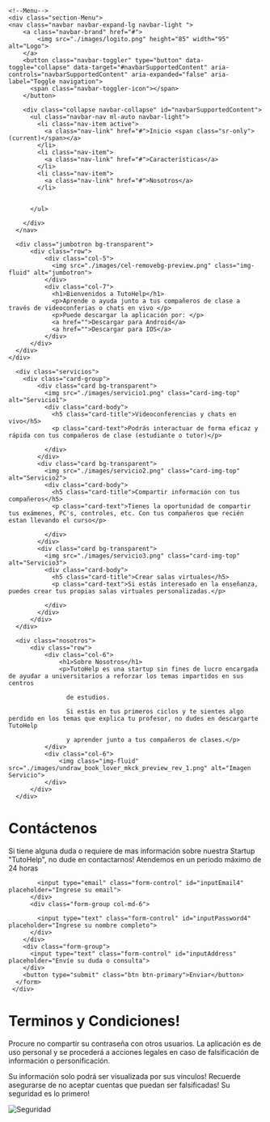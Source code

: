 <!DOCTYPE html>
<html lang="es">
<head>
    <meta charset="UTF-8">
    <meta name="viewport" content="width=device-width, initial-scale=1.0">
    <title>Document</title>
    <link rel="stylesheet" href="https://cdn.jsdelivr.net/npm/bootstrap@4.5.3/dist/css/bootstrap.min.css" integrity="sha384-TX8t27EcRE3e/ihU7zmQxVncDAy5uIKz4rEkgIXeMed4M0jlfIDPvg6uqKI2xXr2" crossorigin="anonymous">
    <link rel="stylesheet" href="./style.css">
</head>
<body>
    
    <!--Menu-->
    <div class="section-Menu">
    <nav class="navbar navbar-expand-lg navbar-light ">
        <a class="navbar-brand" href="#">
            <img src="./images/logito.png" height="85" width="95" alt="Logo">
        </a>
        <button class="navbar-toggler" type="button" data-toggle="collapse" data-target="#navbarSupportedContent" aria-controls="navbarSupportedContent" aria-expanded="false" aria-label="Toggle navigation">
          <span class="navbar-toggler-icon"></span>
        </button>
      
        <div class="collapse navbar-collapse" id="navbarSupportedContent">
          <ul class="navbar-nav ml-auto navbar-light">
            <li class="nav-item active">
              <a class="nav-link" href="#">Inicio <span class="sr-only">(current)</span></a>
            </li>
            <li class="nav-item">
              <a class="nav-link" href="#">Características</a>
            </li>
            <li class="nav-item">
              <a class="nav-link" href="#">Nosotros</a>
            </li>
       
      
          </ul>
          
        </div>
      </nav>

      <div class="jumbotron bg-transparent">
          <div class="row">
              <div class="col-5">
                <img src="./images/cel-removebg-preview.png" class="img-fluid" alt="jumbotron">
              </div>
              <div class="col-7">
                <h1>Bienvenidos a TutoHelp</h1>
                <p>Aprende o ayuda junto a tus compañeros de clase a través de videoconferias o chats en vivo </p>
                <p>Puede descargar la aplicación por: </p>
                <a href="">Descargar para Android</a>
                <a href="">Descargar para IOS</a>
              </div>
          </div>
      </div>
    </div>

      <div class="servicios">
        <div class="card-group">
            <div class="card bg-transparent">
              <img src="./images/servicio1.png" class="card-img-top" alt="Servicio1">
              <div class="card-body">
                <h5 class="card-title">Videoconferencias y chats en vivo</h5>
                <p class="card-text">Podrás interactuar de forma eficaz y rápida con tus compañeros de clase (estudiante o tutor)</p>
              
              </div>
            </div>
            <div class="card bg-transparent">
              <img src="./images/servicio2.png" class="card-img-top" alt="Servicio2">
              <div class="card-body">
                <h5 class="card-title">Compartir información con tus compañeros</h5>
                <p class="card-text">Tienes la oportunidad de compartir tus exámenes, PC's, controles, etc. Con tus compañeros que recién estan llevando el curso</p>
              
              </div>
            </div>
            <div class="card bg-transparent">
              <img src="./images/servicio3.png" class="card-img-top" alt="Servicio3">
              <div class="card-body">
                <h5 class="card-title">Crear salas virtuales</h5>
                <p class="card-text">Si estás interesado en la enseñanza, puedes crear tus propias salas virtuales personalizadas.</p>
                
              </div>
            </div>
          </div>
      </div>

      <div class="nosotros">
          <div class="row">
              <div class="col-6">
                  <h1>Sobre Nosotros</h1>
                  <p>TutoHelp es una startup sin fines de lucro encargada de ayudar a universitarios a reforzar los temas impartidos en sus centros

                    de estudios. 
                    
                    Si estás en tus primeros ciclos y te sientes algo perdido en los temas que explica tu profesor, no dudes en descargarte TutoHelp
                    
                    y aprender junto a tus compañeros de clases.</p>
              </div>
              <div class="col-6">
                  <img class="img-fluid" src="./images/undraw_book_lover_mkck_preview_rev_1.png" alt="Imagen Servicio">
              </div>
          </div>
      </div>


 <!--Contacto-->
 <div class="contact">
   <div class="row">
     <div class="col-6">
      <h1>Contáctenos</h1>
      <p>Si tiene alguna duda o requiere de mas información sobre nuestra Startup "TutoHelp", no dude en contactarnos! Atendemos en un periodo máximo de 24 horas</p>
     </div>
     <div class="col-6">
      <form>
        <div class="form-row">
          <div class="form-group col-md-6">
            
            <input type="email" class="form-control" id="inputEmail4" placeholder="Ingrese su email">
          </div>
          <div class="form-group col-md-6">
           
            <input type="text" class="form-control" id="inputPassword4" placeholder="Ingrese su nombre completo">
          </div>
        </div>
        <div class="form-group">
          <input type="text" class="form-control" id="inputAddress" placeholder="Envíe su duda o consulta">
        </div>
        <button type="submit" class="btn btn-primary">Enviar</button>
      </form>
     </div>
   </div>
 </div>
 <!--Términos condiciones-->
 <div>
   <div class="row">
    <div class="col-6">
   <h1>Terminos y Condiciones!</h1>
   <p>Procure no compartir su contraseña con otros usuarios. La aplicación es de uso personal y se procederá a acciones legales en caso de falsificación de información o personificación.</p>
  </div>
  </div>
 </div>


 <!--Final-->
 <div>
   <div class="row final">
     <div class="col-6">
      <p>Su información solo podrá ser visualizada por sus vínculos! Recuerde asegurarse de no aceptar cuentas que puedan ser falsificadas! Su seguridad es lo primero!</p>
     </div>
     <div class="col-6">
       <img src="./images/candado.png" alt="Seguridad">
     </div>
   </div>
 </div>
  <script src="https://code.jquery.com/jquery-3.5.1.slim.min.js" integrity="sha384-DfXdz2htPH0lsSSs5nCTpuj/zy4C+OGpamoFVy38MVBnE+IbbVYUew+OrCXaRkfj" crossorigin="anonymous"></script>
  <script src="https://cdn.jsdelivr.net/npm/popper.js@1.16.1/dist/umd/popper.min.js" integrity="sha384-9/reFTGAW83EW2RDu2S0VKaIzap3H66lZH81PoYlFhbGU+6BZp6G7niu735Sk7lN" crossorigin="anonymous"></script>
  <script src="https://cdn.jsdelivr.net/npm/bootstrap@4.5.3/dist/js/bootstrap.min.js" integrity="sha384-w1Q4orYjBQndcko6MimVbzY0tgp4pWB4lZ7lr30WKz0vr/aWKhXdBNmNb5D92v7s" crossorigin="anonymous"></script>
</body>
</html>
